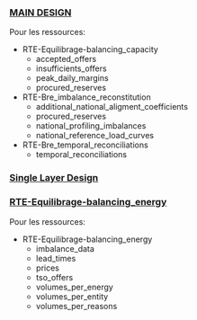 ### [MAIN DESIGN](https://github.com/mathiaHa/MA-Analysis/blob/master/RTEData/Main_design.pdf)
Pour les ressources:
* RTE-Equilibrage-balancing_capacity
	* accepted_offers
	* insufficients_offers
	* peak_daily_margins 
	* procured_reserves
* RTE-Bre_imbalance_reconstitution
	* additional_national_aligment_coefficients
	* procured_reserves
	* national_profiling_imbalances
	* national_reference_load_curves
* RTE-Bre_temporal_reconciliations
	* temporal_reconciliations
	
### [Single Layer Design](https://github.com/mathiaHa/MA-Analysis/blob/master/RTEData/single_layer_design.pdf)
### [RTE-Equilibrage-balancing_energy](https://github.com/mathiaHa/MA-Analysis/blob/master/RTEData/RTE-Equilibrage-Balancing_energy.pdf)

Pour les ressources:
* RTE-Equilibrage-balancing_energy
    * imbalance_data
    * lead_times
    * prices
    * tso_offers
    * volumes_per_energy
    * volumes_per_entity
    * volumes_per_reasons
	
